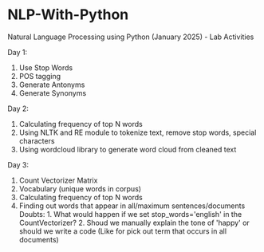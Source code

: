 # NLP-With-Python
Natural Language Processing using Python (January 2025) - Lab Activities

Day 1: 
  1. Use Stop Words
  2. POS tagging
  3. Generate Antonyms
  4. Generate Synonyms

Day 2:
  1. Calculating frequency of top N words
  2. Using NLTK and RE module to tokenize text, remove stop words, special characters
  3. Using wordcloud library to generate word cloud from cleaned text

Day 3:
  1. Count Vectorizer Matrix
  2. Vocabulary (unique words in corpus)
  3. Calculating frequency of top N words
  4. Finding out words that appear in all/maximum sentences/documents
  Doubts:
    1. What would happen if we set stop_words='english' in the CountVectorizer?
    2. Shoud we manually explain the tone of 'happy' or should we write a code (Like for pick out term that occurs in all documents)
